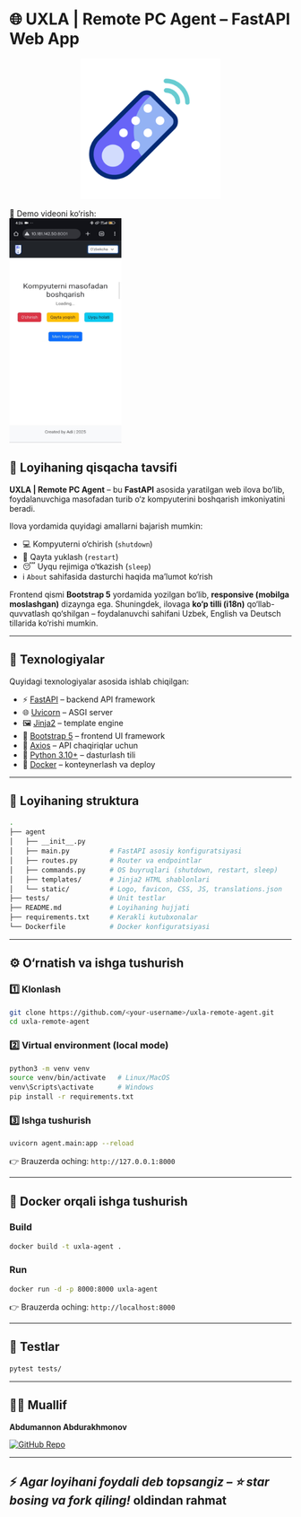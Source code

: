 # 🌐 UXLA | Remote PC Agent – FastAPI Web App
<p align="center">
<img src="agent/static/remote-control.gif" alt="Demo GIF" width="250" height="250">
</p>

🎥 Demo videoni ko‘rish:  
[<img src="agent/static/video/uxla-demo.jpg" width="200" height="400">](agent/static/video/uxla-demo.mp4)


## 📖 Loyihaning qisqacha tavsifi

**UXLA | Remote PC Agent** – bu **FastAPI** asosida yaratilgan web ilova bo‘lib, foydalanuvchiga masofadan turib o‘z kompyuterini boshqarish imkoniyatini beradi.

Ilova yordamida quyidagi amallarni bajarish mumkin:

* 💻 Kompyuterni o‘chirish (`shutdown`)
* 🔄 Qayta yuklash (`restart`)
* 😴 Uyqu rejimiga o‘tkazish (`sleep`)
* ℹ️ `About` sahifasida dasturchi haqida ma’lumot ko‘rish

Frontend qismi **Bootstrap 5** yordamida yozilgan bo‘lib, **responsive (mobilga moslashgan)** dizaynga ega.
Shuningdek, ilovaga **ko‘p tilli (i18n)** qo‘llab-quvvatlash qo‘shilgan – foydalanuvchi sahifani Uzbek, English va Deutsch tillarida ko‘rishi mumkin.

---

## 🚀 Texnologiyalar

Quyidagi texnologiyalar asosida ishlab chiqilgan:

* ⚡ [FastAPI](https://fastapi.tiangolo.com/) – backend API framework
* 🌐 [Uvicorn](https://www.uvicorn.org/) – ASGI server
* 🖼️ [Jinja2](https://jinja.palletsprojects.com/) – template engine
* 🎨 [Bootstrap 5](https://getbootstrap.com/) – frontend UI framework
* 📡 [Axios](https://axios-http.com/) – API chaqiriqlar uchun
* 🐍 [Python 3.10+](https://www.python.org/) – dasturlash tili
* 🐳 [Docker](https://www.docker.com/) – konteynerlash va deploy

---

## 📂 Loyihaning struktura

```bash
.
├── agent
│   ├── __init__.py
│   ├── main.py          # FastAPI asosiy konfiguratsiyasi
│   ├── routes.py        # Router va endpointlar
│   ├── commands.py      # OS buyruqlari (shutdown, restart, sleep)
│   ├── templates/       # Jinja2 HTML shablonlari
│   └── static/          # Logo, favicon, CSS, JS, translations.json 
├── tests/               # Unit testlar
├── README.md            # Loyihaning hujjati
├── requirements.txt     # Kerakli kutubxonalar
└── Dockerfile           # Docker konfiguratsiyasi
```

---

## ⚙️ O‘rnatish va ishga tushurish

### 1️⃣ Klonlash

```bash
git clone https://github.com/<your-username>/uxla-remote-agent.git
cd uxla-remote-agent
```

### 2️⃣ Virtual environment (local mode)

```bash
python3 -m venv venv
source venv/bin/activate   # Linux/MacOS
venv\Scripts\activate      # Windows
pip install -r requirements.txt
```

### 3️⃣ Ishga tushurish

```bash
uvicorn agent.main:app --reload
```

👉 Brauzerda oching: `http://127.0.0.1:8000`

---

## 🐳 Docker orqali ishga tushurish

### Build

```bash
docker build -t uxla-agent .
```

### Run

```bash
docker run -d -p 8000:8000 uxla-agent
```

👉 Brauzerda oching: `http://localhost:8000`

---

## 🧪 Testlar

```bash
pytest tests/
```

---


## 👨‍💻 Muallif

**Abdumannon Abdurakhmonov**

[![GitHub Repo](https://img.shields.io/badge/GitHub-aabdurakhmanov-blue?style=flat&logo=github)](https://github.com/aabdurakhmanov)

---

⚡ *Agar loyihani foydali deb topsangiz – ⭐ star bosing va fork qiling!*
oldindan rahmat
---
